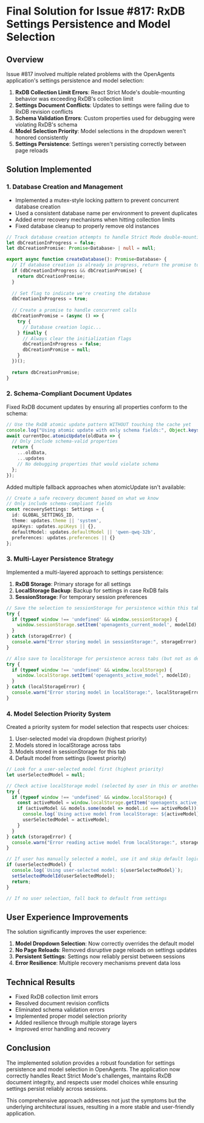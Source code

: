 # Final Solution for Issue #817: RxDB Settings Persistence and Model Selection

## Overview

Issue #817 involved multiple related problems with the OpenAgents application's settings persistence and model selection:

1. **RxDB Collection Limit Errors**: React Strict Mode's double-mounting behavior was exceeding RxDB's collection limit
2. **Settings Document Conflicts**: Updates to settings were failing due to RxDB revision conflicts
3. **Schema Validation Errors**: Custom properties used for debugging were violating RxDB's schema
4. **Model Selection Priority**: Model selections in the dropdown weren't honored consistently
5. **Settings Persistence**: Settings weren't persisting correctly between page reloads

## Solution Implemented

### 1. Database Creation and Management

- Implemented a mutex-style locking pattern to prevent concurrent database creation
- Used a consistent database name per environment to prevent duplicates
- Added error recovery mechanisms when hitting collection limits
- Fixed database cleanup to properly remove old instances

```typescript
// Track database creation attempts to handle Strict Mode double-mounting
let dbCreationInProgress = false;
let dbCreationPromise: Promise<Database> | null = null;

export async function createDatabase(): Promise<Database> {
  // If database creation is already in progress, return the promise to prevent double creation
  if (dbCreationInProgress && dbCreationPromise) {
    return dbCreationPromise;
  }
  
  // Set flag to indicate we're creating the database
  dbCreationInProgress = true;
  
  // Create a promise to handle concurrent calls
  dbCreationPromise = (async () => {
    try {
      // Database creation logic...
    } finally {
      // Always clear the initialization flags
      dbCreationInProgress = false;
      dbCreationPromise = null;
    }
  })();
  
  return dbCreationPromise;
}
```

### 2. Schema-Compliant Document Updates

Fixed RxDB document updates by ensuring all properties conform to the schema:

```typescript
// Use the RxDB atomic update pattern WITHOUT touching the cache yet
console.log("Using atomic update with only schema fields:", Object.keys(updates));
await currentDoc.atomicUpdate(oldData => {
  // Only include schema-valid properties
  return {
    ...oldData,
    ...updates
    // No debugging properties that would violate schema
  };
});
```

Added multiple fallback approaches when atomicUpdate isn't available:

```typescript
// Create a safe recovery document based on what we know
// Only include schema-compliant fields
const recoverySettings: Settings = {
  id: GLOBAL_SETTINGS_ID,
  theme: updates.theme || 'system',
  apiKeys: updates.apiKeys || {},
  defaultModel: updates.defaultModel || 'qwen-qwq-32b',
  preferences: updates.preferences || {}
};
```

### 3. Multi-Layer Persistence Strategy

Implemented a multi-layered approach to settings persistence:

1. **RxDB Storage**: Primary storage for all settings
2. **LocalStorage Backup**: Backup for settings in case RxDB fails
3. **SessionStorage**: For temporary session preferences

```typescript
// Save the selection to sessionStorage for persistence within this tab
try {
  if (typeof window !== 'undefined' && window.sessionStorage) {
    window.sessionStorage.setItem('openagents_current_model', modelId);
  }
} catch (storageError) {
  console.warn("Error storing model in sessionStorage:", storageError);
}

// Also save to localStorage for persistence across tabs (but not as default)
try {
  if (typeof window !== 'undefined' && window.localStorage) {
    window.localStorage.setItem('openagents_active_model', modelId);
  }
} catch (localStorageError) {
  console.warn("Error storing model in localStorage:", localStorageError);
}
```

### 4. Model Selection Priority System

Created a priority system for model selection that respects user choices:

1. User-selected model via dropdown (highest priority)
2. Models stored in localStorage across tabs
3. Models stored in sessionStorage for this tab
4. Default model from settings (lowest priority)

```typescript
// Look for a user-selected model first (highest priority)
let userSelectedModel = null;

// Check active localStorage model (selected by user in this or another tab)
try {
  if (typeof window !== 'undefined' && window.localStorage) {
    const activeModel = window.localStorage.getItem('openagents_active_model');
    if (activeModel && models.some(model => model.id === activeModel)) {
      console.log(`Using active model from localStorage: ${activeModel}`);
      userSelectedModel = activeModel;
    }
  }
} catch (storageError) {
  console.warn("Error reading active model from localStorage:", storageError);
}

// If user has manually selected a model, use it and skip default logic
if (userSelectedModel) {
  console.log(`Using user-selected model: ${userSelectedModel}`);
  setSelectedModelId(userSelectedModel);
  return;
}

// If no user selection, fall back to default from settings
```

## User Experience Improvements

The solution significantly improves the user experience:

1. **Model Dropdown Selection**: Now correctly overrides the default model
2. **No Page Reloads**: Removed disruptive page reloads on settings updates
3. **Persistent Settings**: Settings now reliably persist between sessions
4. **Error Resilience**: Multiple recovery mechanisms prevent data loss

## Technical Results

- Fixed RxDB collection limit errors
- Resolved document revision conflicts
- Eliminated schema validation errors  
- Implemented proper model selection priority
- Added resilience through multiple storage layers
- Improved error handling and recovery

## Conclusion

The implemented solution provides a robust foundation for settings persistence and model selection in OpenAgents. The application now correctly handles React Strict Mode's challenges, maintains RxDB document integrity, and respects user model choices while ensuring settings persist reliably across sessions.

This comprehensive approach addresses not just the symptoms but the underlying architectural issues, resulting in a more stable and user-friendly application.